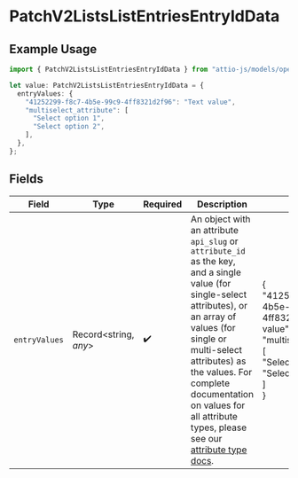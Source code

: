 # PatchV2ListsListEntriesEntryIdData

## Example Usage

```typescript
import { PatchV2ListsListEntriesEntryIdData } from "attio-js/models/operations";

let value: PatchV2ListsListEntriesEntryIdData = {
  entryValues: {
    "41252299-f8c7-4b5e-99c9-4ff8321d2f96": "Text value",
    "multiselect_attribute": [
      "Select option 1",
      "Select option 2",
    ],
  },
};
```

## Fields

| Field                                                                                                                                                                                                                                                                                                                           | Type                                                                                                                                                                                                                                                                                                                            | Required                                                                                                                                                                                                                                                                                                                        | Description                                                                                                                                                                                                                                                                                                                     | Example                                                                                                                                                                                                                                                                                                                         |
| ------------------------------------------------------------------------------------------------------------------------------------------------------------------------------------------------------------------------------------------------------------------------------------------------------------------------------- | ------------------------------------------------------------------------------------------------------------------------------------------------------------------------------------------------------------------------------------------------------------------------------------------------------------------------------- | ------------------------------------------------------------------------------------------------------------------------------------------------------------------------------------------------------------------------------------------------------------------------------------------------------------------------------- | ------------------------------------------------------------------------------------------------------------------------------------------------------------------------------------------------------------------------------------------------------------------------------------------------------------------------------- | ------------------------------------------------------------------------------------------------------------------------------------------------------------------------------------------------------------------------------------------------------------------------------------------------------------------------------- |
| `entryValues`                                                                                                                                                                                                                                                                                                                   | Record<string, *any*>                                                                                                                                                                                                                                                                                                           | :heavy_check_mark:                                                                                                                                                                                                                                                                                                              | An object with an attribute `api_slug` or `attribute_id` as the key, and a single value (for single-select attributes), or an array of values (for single or multi-select attributes) as the values. For complete documentation on values for all attribute types, please see our [attribute type docs](/docs/attribute-types). | {<br/>"41252299-f8c7-4b5e-99c9-4ff8321d2f96": "Text value",<br/>"multiselect_attribute": [<br/>"Select option 1",<br/>"Select option 2"<br/>]<br/>}                                                                                                                                                                             |